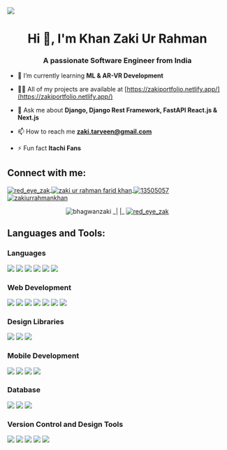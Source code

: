 <img src="https://res.cloudinary.com/floran-music/image/upload/v1689056632/LinkedIn_cover_xecxtt.png" />
<h1 align="center">Hi 👋, I'm Khan Zaki Ur Rahman</h1>
<h3 align="center">A passionate Software Engineer from India</h3>

- 🌱 I’m currently learning **ML & AR-VR Development**

- 👨‍💻 All of my projects are available at [https://zakiportfolio.netlify.app/](https://zakiportfolio.netlify.app/)

- 💬 Ask me about **Django, Django Rest Framework, FastAPI React.js & Next.js**

- 📫 How to reach me **zaki.tarveen@gmail.com**

- ⚡ Fun fact **Itachi Fans**

## Connect with me:
<p align="left">
<a href="https://twitter.com/red_eye_zak" target="blank">
  <img align="center" src="https://img.shields.io/badge/Twitter-1DA1F2?style=for-the-badge&logo=twitter&logoColor=white" alt="red_eye_zak" />
 </a>
<a href="https://linkedin.com/in/zaki ur rahman farid khan" target="blank">
  <img align="center" src="https://img.shields.io/badge/LinkedIn-0077B5?style=for-the-badge&logo=linkedin&logoColor=white" alt="zaki ur rahman farid khan"/>
 </a>
<a href="https://stackoverflow.com/users/13505057" target="blank">
  <img align="center" src="https://img.shields.io/badge/Stack_Overflow-FE7A16?style=for-the-badge&logo=stack-overflow&logoColor=white" alt="13505057"/>
</a>
<a href="https://instagram.com/zakiurrahmankhan" target="blank">
  <img align="center" src="https://img.shields.io/badge/Instagram-E4405F?style=for-the-badge&logo=instagram&logoColor=white" alt="zakiurrahmankhan"/>
</a>
</p>


<p align="center"> 
  <img src="https://komarev.com/ghpvc/?username=bhagwanzaki&label=Profile%20views&color=0e75b6&style=flat" alt="bhagwanzaki" />
   _| |_ 
  <a href="https://twitter.com/red_eye_zak" target="blank">
    <img src="https://img.shields.io/twitter/follow/red_eye_zak?logo=twitter&style=for-the-badge" alt="red_eye_zak" />
  </a> 
</p>


<p align="left"> 


## Languages and Tools:
  
### Languages
  <p>
  <img src='https://img.shields.io/badge/Python-14354C?style=for-the-badge&logo=python&logoColor=white' />
  <img src="https://img.shields.io/badge/Java-ED8B00?style=for-the-badge&logo=java&logoColor=white" />
  <img src="https://img.shields.io/badge/C-00599C?style=for-the-badge&logo=c&logoColor=white" />
  <img src="https://img.shields.io/badge/C%2B%2B-00599C?style=for-the-badge&logo=c%2B%2B&logoColor=white" />
  <img src="https://img.shields.io/badge/Node.js-43853D?style=for-the-badge&logo=node.js&logoColor=white" />
  <img src="https://img.shields.io/badge/JavaScript-F7DF1E?style=for-the-badge&logo=javascript&logoColor=black" />
  </p>

### Web Development
  <p>
  <img src='https://img.shields.io/badge/HTML5-E34F26?style=for-the-badge&logo=html5&logoColor=white' />
  <img src="https://img.shields.io/badge/CSS3-1572B6?style=for-the-badge&logo=css3&logoColor=white" />
  <img src="https://img.shields.io/badge/Django-092E20?style=for-the-badge&logo=django&logoColor=white" />
  <img src="https://img.shields.io/badge/NextJs-000000?style=for-the-badge&logo=vercel&logoColor=white" />
  <img src="https://img.shields.io/badge/React-20232A?style=for-the-badge&logo=react&logoColor=61DAFB" />
  <img src="https://img.shields.io/badge/Redux-593D88?style=for-the-badge&logo=redux&logoColor=white" />
  <img src="https://img.shields.io/badge/React_Router-CA4245?style=for-the-badge&logo=react-router&logoColor=white" />
  </p>

### Design Libraries

<p>
  <img src="https://img.shields.io/badge/Bootstrap-563D7C?style=for-the-badge&logo=bootstrap&logoColor=white" />
  <img src="https://img.shields.io/badge/Material--UI-0081CB?style=for-the-badge&logo=material-ui&logoColor=white" />
  <img src="https://img.shields.io/badge/Tailwind_CSS-38B2AC?style=for-the-badge&logo=tailwind-css&logoColor=white" />
</p>

### Mobile Development
<p>
  <img src="https://img.shields.io/badge/Flutter-02569B?style=for-the-badge&logo=flutter&logoColor=white" />
  <img src="https://img.shields.io/badge/Dart-0175C2?style=for-the-badge&logo=dart&logoColor=white" />
  <img src="https://img.shields.io/badge/Kotlin-0095D5?&style=for-the-badge&logo=kotlin&logoColor=white" />
  <img src="https://img.shields.io/badge/Android-3DDC84?style=for-the-badge&logo=android&logoColor=white" />
 </p>
 
 ### Database
 
 <p>
  <img src="https://img.shields.io/badge/SQLite-07405E?style=for-the-badge&logo=sqlite&logoColor=white" />
  <img src="https://img.shields.io/badge/PostgreSQL-316192?style=for-the-badge&logo=postgresql&logoColor=white" />
  <img src="https://img.shields.io/badge/MySQL-00000F?style=for-the-badge&logo=mysql&logoColor=white" />
  </p>
  
  ### Version Control and Design Tools
  
  <p>
  <img src="https://img.shields.io/badge/GitHub-100000?style=for-the-badge&logo=github&logoColor=white" />
  <img src="https://img.shields.io/badge/git-%23F05033.svg?style=for-the-badge&logo=git&logoColor=white" />
  <img src="https://img.shields.io/badge/figma-%23F24E1E.svg?style=for-the-badge&logo=figma&logoColor=white" />
  <img src="https://img.shields.io/badge/Canva-%2300C4CC.svg?style=for-the-badge&logo=Canva&logoColor=white" />
  <img src="https://img.shields.io/badge/Adobe%20XD-470137?style=for-the-badge&logo=Adobe%20XD&logoColor=#FF61F6" />
  
